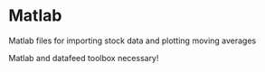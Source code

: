 # Matlab

Matlab files for importing stock data and plotting moving averages

Matlab and datafeed toolbox necessary!
